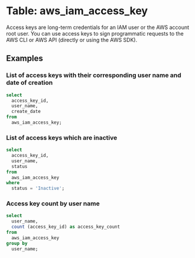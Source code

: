 # Table: aws_iam_access_key

Access keys are long-term credentials for an IAM user or the AWS account root user. You can use access keys to sign programmatic requests to the AWS CLI or AWS API (directly or using the AWS SDK).

## Examples

### List of access keys with their corresponding user name and date of creation

```sql
select
  access_key_id,
  user_name,
  create_date
from
  aws_iam_access_key;
```


### List of access keys which are inactive

```sql
select
  access_key_id,
  user_name,
  status
from
  aws_iam_access_key
where
  status = 'Inactive';
```


### Access key count by user name

```sql
select
  user_name,
  count (access_key_id) as access_key_count
from
  aws_iam_access_key
group by
  user_name;
```